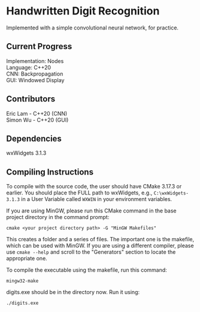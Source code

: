 # Handwritten Digit Recognition
Implemented with a simple convolutional neural network, for practice.  
## Current Progress
Implementation: Nodes  
Language: C++20  
CNN: Backpropagation  
GUI: Windowed Display  
## Contributors
Eric Lam - C++20 (CNN)  
Simon Wu - C++20 (GUI)  
## Dependencies
wxWidgets 3.1.3
## Compiling Instructions
To compile with the source code, the user should have CMake 3.17.3 or earlier. You should place the FULL path to wxWidgets, e.g., `C:\wxWidgets-3.1.3` in a User Variable called `WXWIN` in your environment variables. 

If you are using MinGW, please run this CMake command in the base project directory in the command prompt:
```
cmake <your project directory path> -G "MinGW Makefiles"
```
This creates a folder and a series of files. The important one is the makefile, which can be used with MinGW. If you are using a different compiler, please use `cmake --help` and scroll to the "Generators" section to locate the appropriate one. 

To compile the executable using the makefile, run this command:
```
mingw32-make 
```
digits.exe should be in the directory now. Run it using:
```
./digits.exe
```
